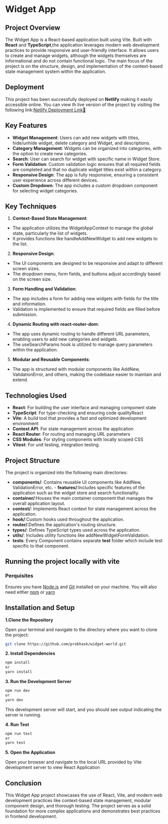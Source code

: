 # Widget App

## Project Overview

The Widget App is a React-based application built using Vite. Built with **React** and **TypeScript**,the application leverages modern web development practices to provide responsive and user-friendly interface.
It allows users to create and manage widgets, although the widgets themselves are informational and do not contain functional logic. The main focus of the project is on the structure, design, and implementation of the context-based state management system within the application.

## Deployment

This project has been successfully deployed on **Netlify** making it easily accessible online. You can view th live version of the project by visiting the following link:[Netlify Deployment Link🔗](https://widget-world.netlify.app/)

## Key Features

- **Widget Management**: Users can add new widgets with titles, hide/unhide widget, delete category and Widget, and descriptions.
- **Category Management**: Widgets can be organized into categories, with the option to create new categories.
- **Search**: User can search for widget with specific name in Widget Store.
- **Form Validation**: Custom validation logic ensures that all required fields are completed and that no duplicate widget titles exist within a category.
- **Responsive Design**: The app is fully responsive, ensuring a consistent user experience across different devices.
- **Custom Dropdown**: The app includes a custom dropdown component for selecting widget categories.

## Key Techniques

1. **Context-Based State Management**:

- The application utilizes the WidgetAppContext to manage the global state, particularly the list of widgets.
- It provides functions like handleAddNewWidget to add new widgets to the list.

2. **Responsive Design**:

- The UI components are designed to be responsive and adapt to different screen sizes.
- The dropdown menu, form fields, and buttons adjust accordingly based on the screen size.

3. **Form Handling and Validation**:

- The app includes a form for adding new widgets with fields for the title and information.
- Validation is implemented to ensure that required fields are filled before submission.

4. **Dynamic Routing with react-router-dom**:

- The app uses dynamic routing to handle different URL parameters, enabling users to add new categories and widgets.
- The useSearchParams hook is utilized to manage query parameters within the application.

5. **Modular and Reusable Components**:

- The app is structured with modular components like AddNew, ValidationError, and others, making the codebase easier to maintain and extend.

## Technologies Used

- **React**: For building the user interface and managing component state
- **TypeScript**: For type-checking and ensuring code qualityReact
- **Vite**: A build tool that provides a fast and optimized development environment
- **Context API**: For state management across the application
- **React Router**: For routing and managing URL parameters
- **CSS Modules**: For styling components with locally scoped CSS
- **Vitest**: For unit testing, integration testing.

## Project Structure

The project is organized into the following main directories:

- **components/**: Contains reusable UI components like AddNew, ValidationError, etc. - **features/**:Includes specific features of the application such as the widget store and search functionality.
- **container/**:Houses the main container component that manages the overall application layout.
- **context/**: Implements React context for state management across the application.
- **hook/**:Custom hooks used throughout the application.
- **router/**:Defines the application's routing structure.
- **types/**: Defines TypeScript types used across the application.
- **utils/**: Includes utility functions like addNewWidgetFormValidation.
- **tests**: Every Component contains separate **test** folder which include test specific to that component.

## Running the project locally with vite

### Perquisites

Ensures you have
[Node.js](https://nodejs.org/) and [Git](https://git-scm.com/) installed on your machine. You will also need either [npm](https://www.npmjs.com/) or [yarn](https://yarnpkg.com/)

## Installation and Setup

**1.Clone the Repository**

Open your terminal and navigate to the directory where you want to clone the project:

```bash
git clone https://github.com/probhask/widget-world.git
```

**2. Install Dependencies**

```bash
npm install
or
yarn install
```

**3. Run the Development Server**

```bash
npm run dev
or
yarn dev
```

This development server will start, and you should see output indicating the server is running.

**4. Run Test**

```bash
npm run test
or
yarn test
```

**5. Open the Application**

Open your browser and navigate to the local URL provided by Vite development server to view React Application

## Conclusion

This Widget App project showcases the use of React, Vite, and modern web development practices like context-based state management, modular component design, and thorough testing. The project serves as a solid foundation for more complex applications and demonstrates best practices in frontend development.
